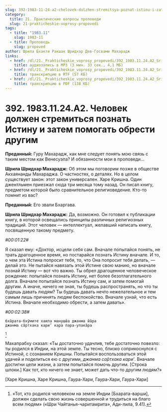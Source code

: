 ```yaml
---
slug: 392-1983-11-24-a2-chelovek-dolzhen-stremitsya-poznat-istinu-i-zatem-pomogat-obresti-drugim
category:
  title: 21. Практические вопросы проповеди
  slug: 21-prakticheskie-voprosy-propovedi
tags:
  - title: "1983.11"
    slug: 1983-11
  - title: Проповедь
    slug: propoved
author: Шрила Бхакти Ракшак Шридхар Дев-Госвами Махарадж
links:
  - href: /dl/21._Prakticheskie_voprosy_propovedi/392_1983.11.24.A2_SridharMj_Chelovek_dolzhen_stremitsja_poznat_Istinu_i_zatem_pomogat_obresti_drugim.mp3
    title: аудиозапись в MP3 (3 мин. 33 сек., 4,1 МБ)
  - href: /dl/21._Prakticheskie_voprosy_propovedi/392_1983.11.24.A2_SridharMj_Chelovek_dolzhen_stremitsja_poznat_Istinu_i_zatem_pomogat_obresti_drugim.rtf
    title: транскрипцию в RTF (57 КБ)
  - href: /dl/21._Prakticheskie_voprosy_propovedi/392_1983.11.24.A2_SridharMj_Chelovek_dolzhen_stremitsja_poznat_Istinu_i_zatem_pomogat_obresti_drugim.pdf
    title: транскрипцию в PDF (138 КБ)
---
```


# 392. 1983.11.24.A2. Человек должен стремиться познать Истину и затем помогать обрести другим

**Преданный:** Гуру Махарадж, как мне следует понять мою связь с таким местом как Венесуэла? И обязанности мои в проповеди…

**Шрила Шридхар Махарадж:** Об этом мы поговорим позже в обществе Акхаянанды Махараджа. О частностях, о деталях. Но в целом существует закон: этот закон универсален. Харе Кришна. Один джентльмен приезжал сюда три месяца тому назад. Он писал книгу, предметом которой было сравнительное религиоведение. Кто-то помнит из вас?

**Преданный:** Его звали Бхаргава.

**Шрила Шридхар Махарадж:** Да, возможно. Он готовил к публикации книгу, в которой освещались принципы различных религиозных традиций. Этот человек — интеллектуал, желавший написать книгу, посвященную такому предмету.

*#00:01:22#*

Я сказал ему: «Доктор, исцели себя сам. Вначале попытайся понять, не трать драгоценное время, но постарайся познать Истину вначале. И то, о чем эта Истина попросит тебя, то, что Она попросит тебя делать, — делай это. Не пытайся навязать этой Истине свою манию, но вначале познай Истину — вот что важно. Ты обрел драгоценное человеческое рождение: попытайся познать Истину, нет более безотлагательного долга. Вначале попытайся познать Истину сам, и затем помогай другим. А иначе, ничего не зная, ты будешь распространять, но что ты будешь давать людям? Ты будешь давать нечто нежелательное и тем самым лишь причинять людям беспокойство. Вначале узнай, что есть Истина. Вначале необходимо обрести, а затем давать».

*#00:02:38#*

    бха̄рата-бхӯмите хаила мануш̣йа джанма йа̄ра
    джанма са̄ртхака кари’ кара пара-упака̄ра
[^_ftn1]

Махапрабху сказал: «Ты достаточно удачлив, тебе достаточно повезло: ты родился в Индии, на этой земле. Ты тесно, близко соприкоснулся с Истиной, с сознанием Кришны. Попытайся воспользоваться этой удачей и поделиться ею с другими, *джанма са̄ртхака кари’*. Вначале достигни цели жизни, а затем попытайся помочь другим. [Строка шлоки.] Как тот, кто ничего не знает, может дать что-то другим людям?»

[Харе Кришна, Харе Кришна, Гаура-Хари, Гаура-Хари, Гаура-Хари]



[^_ftn1]: «Тот, кто родился человеком на земле Индии [Бхарата-варши], должен сделать свою жизнь совершенной и трудиться на благо всем людям» («Шри Чайтанья-чаритамрита», Ади-лила, 9.41).

